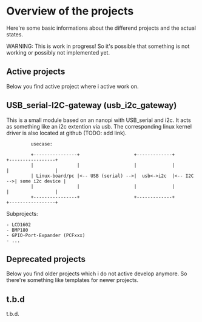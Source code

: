 Overview of the projects
========================

Here're some basic informations about the differend projects and the actual states.

WARNING: This is work in progress! So it's possible that something is not working or possibly not implemented yet.


Active projects
---------------

Below you find active project where i active work on.



USB_serial-I2C-gateway (usb_i2c_gateway)
----------------------------------------

This is a small module based on an nanopi with USB_serial and i2c. It acts as something like an i2c extention via usb. The corresponding linux kernel driver is also located at github (TODO: add link).

		     usecase:

		     +----------------+                    +-------------+           +-----------------+
		     |                |                    |             |           |                 |
		     | Linux-board/pc |<-- USB (serial) -->|  usb<->i2c  |<-- I2C -->| some i2c device |
		     |                |                    |             |           |                 |
		     +----------------+                    +-------------+           +-----------------+

Subprojects:

	- LCD1602
	- BMP180
	- GPIO-Port-Expander (PCFxxx)
	- ...


Deprecated projects
-------------------

Below you find older projects which i do not active develop anymore. So there're something like templates for newer projects.


t.b.d
-------------------

t.b.d.

